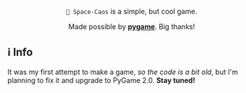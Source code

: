 <div align="center">
  
  <p><code>👾 Space-Caos</code> is a simple, but cool game.<p>

  Made possible by **[pygame](https://www.pygame.org/wiki/about)**. Big thanks!
</div>

**ℹ Info**
---

It was my first attempt to make a game, _so the code is a bit old_, but I'm planning to fix it and upgrade to PyGame 2.0. **Stay tuned!**
